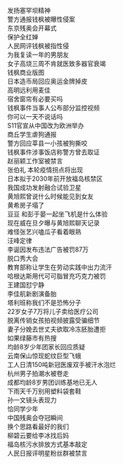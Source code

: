 发扬塞罕坝精神  
警方通报钱枫被曝性侵案  
东京残奥会开幕式  
保护全红婵  
人民网评钱枫被指性侵  
为我复读一年的男朋友  
女子高烧三周不肯就医致多器官衰竭  
钱枫商业版图  
日本造币局回应奥运金牌掉皮  
高明远利用麦佳  
宿舍窗帘有必要买吗  
钱枫事件当事人公布部分监控视频  
你可以一天不说话吗  
S11官宣从中国改为欧洲举办  
商丘学生虐狗通报  
警方回应莘县一小孩被狗撕咬  
钱枫事件涉事饭店称警方曾去取证  
赵丽颖工作室被禁言  
张伯礼 本轮疫情拐点将出现  
日本拟于2030年前开放福岛核禁区  
我国成功发射融合试验卫星  
黄旭熙曾说什么时候能见到女友  
黄希房子塌了  
豆豆 和彭于晏一起坐飞机是什么体验  
现在威在旦夕曝与黄旭熙聊天记录  
难怪张艺兴嗑瓜子看着眼熟  
汪峰定律  
李诞因发布违法广告被罚87万  
脱口秀大会  
教育部称让学生在劳动实践中出力流汗  
哈根达斯用代可可脂冒充巧克力被罚  
王建国怼宁静  
李佳航新剧演备胎  
塔利班称我们不是恐怖分子  
22岁女子7万将儿子卖给医疗公司  
脱离传销女孩拍视频披露受骗细节  
妻子分娩去世丈夫欲取冷冻胚胎遭拒  
如果绿藤市有热搜  
均龄8岁少年团家长回应质疑  
云南保山惊现蛇纹巨型飞蛾  
工人日清150吨新冠医废双手被汗水泡烂  
杭州男子拍潮水被卷走  
成都均龄8岁男团训练基地已无人  
下雨天千万别用塑料袋套鞋  
孙一文镜头表现力  
恰同学少年  
中国残奥会夺冠瞬间  
换个思路看最好的我们  
柳碧云要给李冰找后妈  
福岛核污水排放方式基本敲定  
人民日报评明星粉丝群被禁言  
